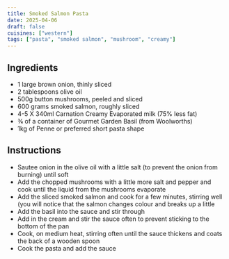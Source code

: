 ```yaml
---
title: Smoked Salmon Pasta
date: 2025-04-06
draft: false
cuisines: ["western"]
tags: ["pasta", "smoked salmon", "mushroom", "creamy"]
---
```


## Ingredients
- 1 large brown onion, thinly sliced
- 2 tablespoons olive oil
- 500g button mushrooms, peeled and sliced
- 600 grams smoked salmon, roughly sliced
- 4-5 X 340ml Carnation Creamy Evaporated milk (75% less fat)
- ¾ of a container of Gourmet Garden Basil (from Woolworths)
- 1kg of Penne or preferred short pasta shape

## Instructions
- Sautee onion in the olive oil with a little salt (to prevent the onion from burning) until soft
- Add the chopped mushrooms with a little more salt and pepper and cook until the liquid from the mushrooms evaporate
- Add the sliced smoked salmon and cook for a few minutes, stirring well (you will notice that the salmon changes colour and breaks up a little
- Add the basil into the sauce and stir through
- Add in the cream and stir the sauce often to prevent sticking to the bottom of the pan
- Cook, on medium heat, stirring often until the sauce thickens and coats the back of a wooden spoon
- Cook the pasta and add the sauce

